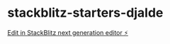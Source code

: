 # stackblitz-starters-djalde

[Edit in StackBlitz next generation editor ⚡️](https://stackblitz.com/~/github.com/ChavezXXL/stackblitz-starters-djalde)